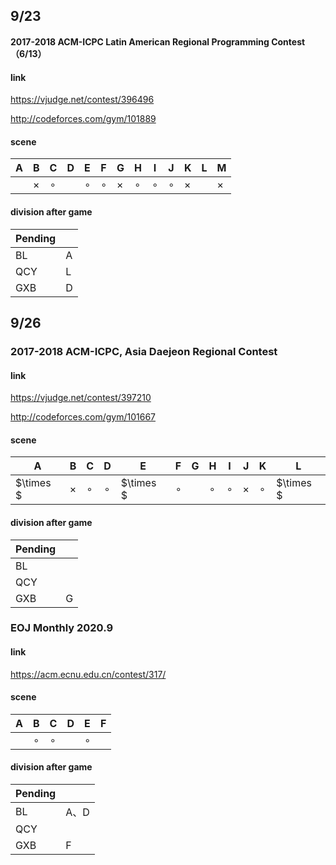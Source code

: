 ## 9/23

#### 2017-2018 ACM-ICPC Latin American Regional Programming Contest（6/13）

#### link

https://vjudge.net/contest/396496

http://codeforces.com/gym/101889

#### scene

| A    | B        | C       | D    | E       | F       | G        | H       | I       | J       | K       | L    | M      |
| ---- | -------- | ------- | ---- | ------- | ------- | -------- | ------- | ------- | ------- | ------  | ---- | ----   |
|      | $\times$ | $\circ$ |      | $\circ$ | $\circ$ | $\times$ | $\circ$ | $\circ$ | $\circ$ |$\times$ |      |$\times$|

#### division after game

| Pending |      |
| ------- | ---- |
| BL      | A    |
| QCY     | L    |
| GXB     | D    |

## 9/26

### 2017-2018 ACM-ICPC, Asia Daejeon Regional Contest

#### link

https://vjudge.net/contest/397210

http://codeforces.com/gym/101667

#### scene

| A         | B        | C       | D       | E         | F       | G    | H       | I       | J      | K       | L         |
| --------- | -------- | ------- | ------- | --------  | ------- | ---- | ------- | ------- | ----   | ------- | --------- |
| $\times $ | $\times$ | $\circ$ | $\circ$ | $\times $ | $\circ$ |      | $\circ$ | $\circ$ |$\times$| $\circ$ | $\times $ |

#### division after game

| Pending |         |
| ------- | ------- |
| BL      |         |
| QCY     |         |
| GXB     | G       |

### EOJ Monthly 2020.9

#### link

https://acm.ecnu.edu.cn/contest/317/

#### scene

| A    | B       | C       | D    | E       | F    |
| ---- | ------- | ------- | ---- | ------- | ---- |
|      | $\circ$ | $\circ$ |      | $\circ$ |      |

#### division after game

| Pending |      |
| ------- | ---- |
| BL      | A、D |
| QCY     |      |
| GXB     | F    |
